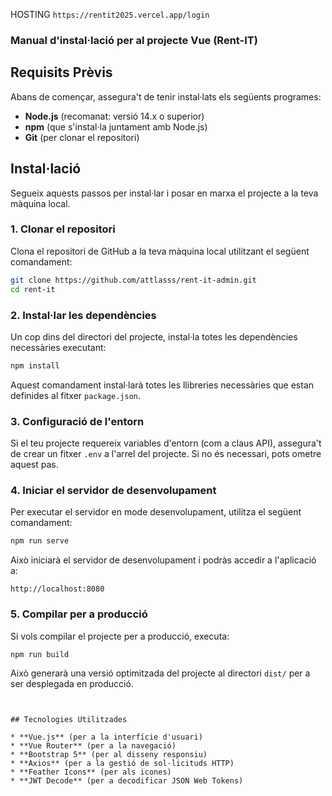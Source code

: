 HOSTING `https://rentit2025.vercel.app/login`

### Manual d'instal·lació per al projecte Vue (Rent-IT)

## Requisits Prèvis

Abans de començar, assegura't de tenir instal·lats els següents programes:

* **Node.js** (recomanat: versió 14.x o superior)
* **npm** (que s'instal·la juntament amb Node.js)
* **Git** (per clonar el repositori)

## Instal·lació

Segueix aquests passos per instal·lar i posar en marxa el projecte a la teva màquina local.

### 1. Clonar el repositori

Clona el repositori de GitHub a la teva màquina local utilitzant el següent comandament:

```bash
git clone https://github.com/attlasss/rent-it-admin.git
cd rent-it
```

### 2. Instal·lar les dependències

Un cop dins del directori del projecte, instal·la totes les dependències necessàries executant:

```bash
npm install
```

Aquest comandament instal·larà totes les llibreries necessàries que estan definides al fitxer `package.json`.

### 3. Configuració de l'entorn

Si el teu projecte requereix variables d'entorn (com a claus API), assegura't de crear un fitxer `.env` a l'arrel del projecte. Si no és necessari, pots ometre aquest pas.

### 4. Iniciar el servidor de desenvolupament

Per executar el servidor en mode desenvolupament, utilitza el següent comandament:

```bash
npm run serve
```

Això iniciarà el servidor de desenvolupament i podràs accedir a l'aplicació a:

```
http://localhost:8080
```

### 5. Compilar per a producció

Si vols compilar el projecte per a producció, executa:

```bash
npm run build
```

Això generarà una versió optimitzada del projecte al directori `dist/` per a ser desplegada en producció.
```


## Tecnologies Utilitzades

* **Vue.js** (per a la interfície d'usuari)
* **Vue Router** (per a la navegació)
* **Bootstrap 5** (per al disseny responsiu)
* **Axios** (per a la gestió de sol·licituds HTTP)
* **Feather Icons** (per als icones)
* **JWT Decode** (per a decodificar JSON Web Tokens)

